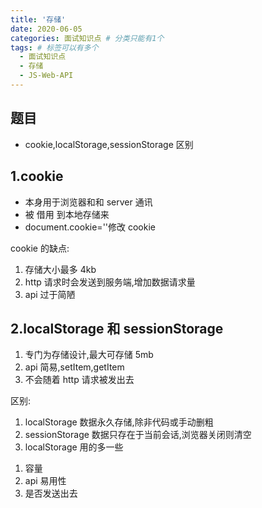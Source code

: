 ```yaml
---
title: '存储'
date: 2020-06-05
categories: 面试知识点 # 分类只能有1个
tags: # 标签可以有多个
  - 面试知识点
  - 存储
  - JS-Web-API
---
```


## 题目

- cookie,localStorage,sessionStorage 区别

## 1.cookie

- 本身用于浏览器和和 server 通讯
- 被 借用 到本地存储来
- document.cookie=''修改 cookie

cookie 的缺点:

1. 存储大小最多 4kb
1. http 请求时会发送到服务端,增加数据请求量
1. api 过于简陋

## 2.localStorage 和 sessionStorage

1. 专门为存储设计,最大可存储 5mb
1. api 简易,setItem,getItem
1. 不会随着 http 请求被发出去

区别:

1. localStorage 数据永久存储,除非代码或手动删粗
1. sessionStorage 数据只存在于当前会话,浏览器关闭则清空
1. localStorage 用的多一些

1) 容量
1) api 易用性
1) 是否发送出去
